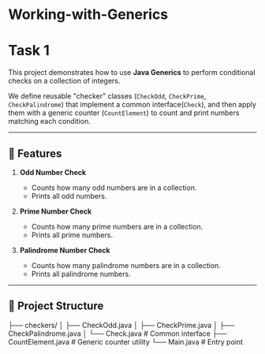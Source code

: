 # Working-with-Generics
# Task 1

This project demonstrates how to use **Java Generics** to perform conditional checks on a collection of integers.

We define reusable "checker" classes (`CheckOdd`, `CheckPrime`, `CheckPalindrome`) that implement a common interface(`Check`), 
and then apply them with a generic counter (`CountElement`) to count and print numbers matching each condition.

---

## 📌 Features

1. **Odd Number Check**
    - Counts how many odd numbers are in a collection.
    - Prints all odd numbers.

2. **Prime Number Check**
    - Counts how many prime numbers are in a collection.
    - Prints all prime numbers.

3. **Palindrome Number Check**
    - Counts how many palindrome numbers are in a collection.
    - Prints all palindrome numbers.

---

## 📂 Project Structure
├── checkers/
│ ├── CheckOdd.java
│ ├── CheckPrime.java
│ ├── CheckPalindrome.java
│ └── Check.java # Common interface
├── CountElement.java # Generic counter utility
└── Main.java # Entry point